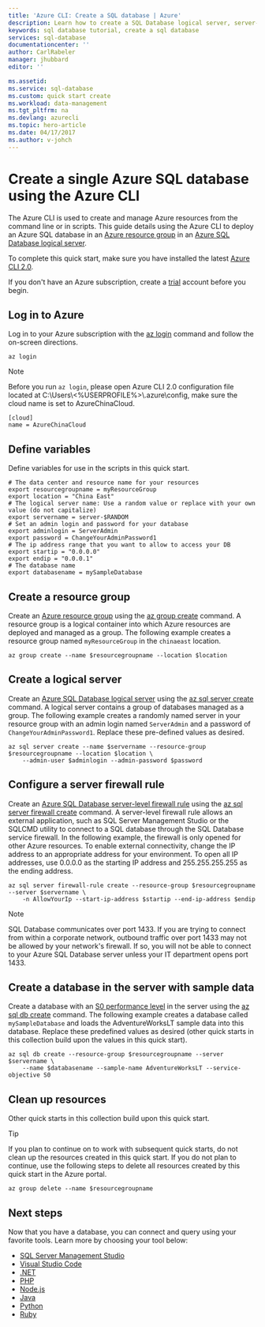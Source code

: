 ```yaml
---
title: 'Azure CLI: Create a SQL database | Azure'
description: Learn how to create a SQL Database logical server, server-level firewall rule, and databases using the Azure CLI. 
keywords: sql database tutorial, create a sql database
services: sql-database
documentationcenter: ''
author: CarlRabeler
manager: jhubbard
editor: ''

ms.assetid: 
ms.service: sql-database
ms.custom: quick start create
ms.workload: data-management
ms.tgt_pltfrm: na
ms.devlang: azurecli
ms.topic: hero-article
ms.date: 04/17/2017
ms.author: v-johch
---
```


# Create a single Azure SQL database using the Azure CLI

The Azure CLI is used to create and manage Azure resources from the command line or in scripts. This guide details using the Azure CLI to deploy an Azure SQL database in an [Azure resource group](../azure-resource-manager/resource-group-overview.md) in an [Azure SQL Database logical server](sql-database-features.md).

To complete this quick start, make sure you have installed the latest [Azure CLI 2.0](https://docs.microsoft.com/cli/azure/install-azure-cli). 

If you don't have an Azure subscription, create a [trial](https://www.azure.cn/pricing/1rmb-trial/) account before you begin.

## Log in to Azure

Log in to your Azure subscription with the [az login](https://docs.microsoft.com/cli/azure/#login) command and follow the on-screen directions.

```azurecli
az login
```
>[!NOTE]
>Before you run `az login`, please open Azure CLI 2.0 configuration file located at C:\\Users\\<\%USERPROFILE\%\>\\.azure\\config, make sure the cloud name is set to AzureChinaCloud.
>```
>[cloud]
>name = AzureChinaCloud
>```


## Define variables

Define variables for use in the scripts in this quick start.

```azurecli
# The data center and resource name for your resources
export resourcegroupname = myResourceGroup
export location = "China East"
# The logical server name: Use a random value or replace with your own value (do not capitalize)
export servername = server-$RANDOM
# Set an admin login and password for your database
export adminlogin = ServerAdmin
export password = ChangeYourAdminPassword1
# The ip address range that you want to allow to access your DB
export startip = "0.0.0.0"
export endip = "0.0.0.1"
# The database name
export databasename = mySampleDatabase
```

## Create a resource group

Create an [Azure resource group](../azure-resource-manager/resource-group-overview.md) using the [az group create](https://docs.microsoft.com/cli/azure/group#create) command. A resource group is a logical container into which Azure resources are deployed and managed as a group. The following example creates a resource group named `myResourceGroup` in the `chinaeast` location.

```azurecli
az group create --name $resourcegroupname --location $location
```
## Create a logical server

Create an [Azure SQL Database logical server](sql-database-features.md) using the [az sql server create](https://docs.microsoft.com/cli/azure/sql/server#create) command. A logical server contains a group of databases managed as a group. The following example creates a randomly named server in your resource group with an admin login named `ServerAdmin` and a password of `ChangeYourAdminPassword1`. Replace these pre-defined values as desired.

```azurecli
az sql server create --name $servername --resource-group $resourcegroupname --location $location \
	--admin-user $adminlogin --admin-password $password
```

## Configure a server firewall rule

Create an [Azure SQL Database server-level firewall rule](sql-database-firewall-configure.md) using the [az sql server firewall create](https://docs.microsoft.com/cli/azure/sql/server/firewall-rule#create) command. A server-level firewall rule allows an external application, such as SQL Server Management Studio or the SQLCMD utility to connect to a SQL database through the SQL Database service firewall. In the following example, the firewall is only opened for other Azure resources. To enable external connectivity, change the IP address to an appropriate address for your environment. To open all IP addresses, use 0.0.0.0 as the starting IP address and 255.255.255.255 as the ending address.  

```azurecli
az sql server firewall-rule create --resource-group $resourcegroupname --server $servername \
	-n AllowYourIp --start-ip-address $startip --end-ip-address $endip
```

> [!NOTE]
> SQL Database communicates over port 1433. If you are trying to connect from within a corporate network, outbound traffic over port 1433 may not be allowed by your network's firewall. If so, you will not be able to connect to your Azure SQL Database server unless your IT department opens port 1433.
>

## Create a database in the server with sample data

Create a database with an [S0 performance level](sql-database-service-tiers.md) in the server using the [az sql db create](https://docs.microsoft.com/cli/azure/sql/db#create) command. The following example creates a database called `mySampleDatabase` and loads the AdventureWorksLT sample data into this database. Replace these predefined values as desired (other quick starts in this collection build upon the values in this quick start).

```azurecli
az sql db create --resource-group $resourcegroupname --server $servername \
	--name $databasename --sample-name AdventureWorksLT --service-objective S0
```

## Clean up resources

Other quick starts in this collection build upon this quick start. 

> [!TIP]
> If you plan to continue on to work with subsequent quick starts, do not clean up the resources created in this quick start. If you do not plan to continue, use the following steps to delete all resources created by this quick start in the Azure portal.
>

```azurecli
az group delete --name $resourcegroupname
```

## Next steps

Now that you have a database, you can connect and query using your favorite tools. Learn more by choosing your tool below:

- [SQL Server Management Studio](sql-database-connect-query-ssms.md)
- [Visual Studio Code](sql-database-connect-query-vscode.md)
- [.NET](sql-database-connect-query-dotnet.md)
- [PHP](sql-database-connect-query-php.md)
- [Node.js](sql-database-connect-query-nodejs.md)
- [Java](sql-database-connect-query-java.md)
- [Python](sql-database-connect-query-python.md)
- [Ruby](sql-database-connect-query-ruby.md)


